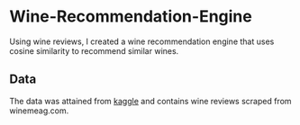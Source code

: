 # Wine-Recommendation-Engine

Using wine reviews, I created a wine recommendation engine that uses cosine similarity to recommend similar wines. 

## Data
The data was attained from [kaggle](https://www.kaggle.com/zynicide/wine-reviews) and contains wine reviews scraped from winemeag.com.
